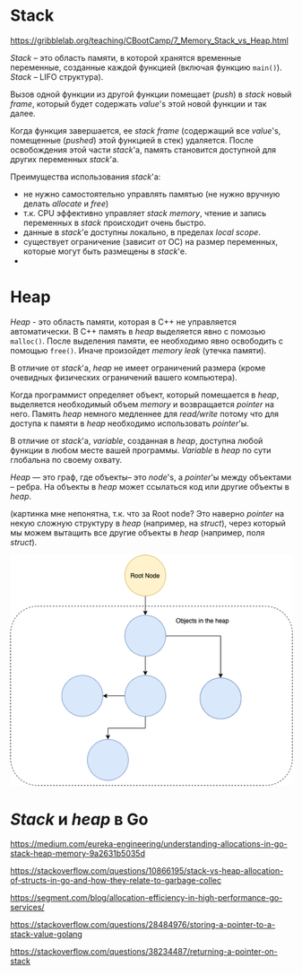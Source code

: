 # Stack

https://gribblelab.org/teaching/CBootCamp/7_Memory_Stack_vs_Heap.html

*Stack* – это область памяти, в которой хранятся временные переменные, созданные каждой функцией (включая функцию `main()`). *Stack* – LIFO структура). 

Вызов одной функции из другой функции помещает (*push*) в *stack* новый *frame*, который будет содержать *value*'s этой новой функции и так далее. 

Когда функция завершается, ее *stack frame* (содержащий все *value*'s, помещенные (*pushed*) этой функцией в стек) удаляется. После освобождения этой части *stack*'а, память становится доступной для других переменных *stack*'а.

Преимущества использования *stack*'а:

- не нужно самостоятельно управлять памятью (не нужно вручную делать *allocate* и *free*)
- т.к. CPU эффективно управляет *stack memory*, чтение и запись переменных в *stack* происходит очень быстро.
- данные в *stack*'е доступны локально, в пределах *local scope*. 
- существует ограничение (зависит от ОС) на размер переменных, которые могут быть размещены в *stack*'е.
- 





# Heap

*Heap* - это область памяти, которая в С++ не управляется автоматически. В С++ память в *heap* выделяется явно с помозью `malloc()`. После выделения памяти, ее необходимо явно освободить с помощью `free()`. Иначе произойдет *memory leak* (утечка памяти). 



В отличие от *stack*'а, *heap* не имеет ограничений размера (кроме очевидных физических ограничений вашего компьютера). 

Когда программист определяет объект, который помещается в *heap*, выделяется необходимый объем *memory* и возвращается *pointer* на него. Память *heap* немного медленнее для *read/write* потому что для доступа к памяти в *heap* необходимо использовать *pointer*'ы.

В отличие от *stack*'а, *variable*, созданная в *heap*, доступна любой функции в любом месте вашей программы. *Variable* в *heap* по сути глобальна по своему охвату.

*Heap* — это граф, где объекты– это *node*'s, а *pointer*'ы между объектами – ребра. На объекты в *heap* может ссылаться код или другие объекты в *heap*. 

(картинка мне непонятна, т.к. что за Root node?  Это наверно *pointer* на некую сложную структуру в *heap* (например, на *struct*), через который мы можем вытащить все другие объекты в *heap* (например, поля *struct*).

![heap](img/heap.png)





# *Stack* и *heap* в Go

https://medium.com/eureka-engineering/understanding-allocations-in-go-stack-heap-memory-9a2631b5035d

https://stackoverflow.com/questions/10866195/stack-vs-heap-allocation-of-structs-in-go-and-how-they-relate-to-garbage-collec

https://segment.com/blog/allocation-efficiency-in-high-performance-go-services/

https://stackoverflow.com/questions/28484976/storing-a-pointer-to-a-stack-value-golang

https://stackoverflow.com/questions/38234487/returning-a-pointer-on-stack

